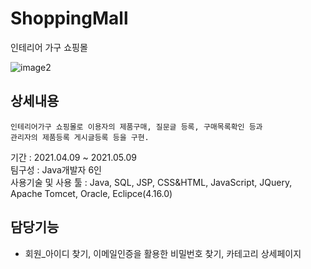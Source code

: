 # ShoppingMall
인테리어 가구 쇼핑몰  

![image2](https://user-images.githubusercontent.com/75620662/131481249-b86b8d3a-1408-484f-b761-53563b887939.png)

## 상세내용

```
인테리어가구 쇼핑몰로 이용자의 제품구매, 질문글 등록, 구매목록확인 등과 
관리자의 제품등록 게시글등록 등을 구현.
```

기간 : 2021.04.09 ~ 2021.05.09  
팀구성 : Java개발자 6인   
사용기술 및 사용 툴 : Java, SQL, JSP, CSS&HTML, JavaScript, JQuery,   
                      Apache Tomcet, Oracle, Eclipce(4.16.0) 


## 담당기능
* 회원_아이디 찾기, 이메일인증을 활용한 비밀번호 찾기, 카테고리 상세페이지 

